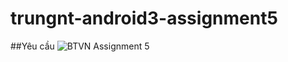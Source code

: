 # trungnt-android3-assignment5
##Yêu cầu
![BTVN Assignment 5](http://i477.photobucket.com/albums/rr132/trungepu/26270076970_881327d18a_o_zpsctj0isq2.jpg)

